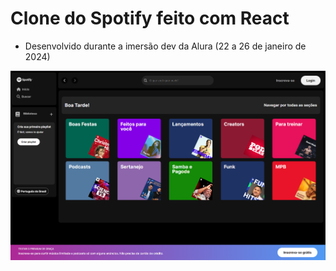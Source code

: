 # Clone do Spotify feito com React

- Desenvolvido durante a imersão dev da Alura (22 a 26 de janeiro de 2024)

<div align="center">
    <img src="./img/final-product.png"/>
</div>
